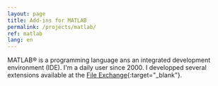 ```yaml
---
layout: page
title: Add-ins for MATLAB
permalink: /projects/matlab/
ref: matlab
lang: en
---
```


MATLAB&reg; is a programming language ans an integrated development environment (IDE). I'm a daily user since 2000. I developped several extensions available at the [File Exchange](https://fr.mathworks.com/matlabcentral/profile/authors/492531-jerome-briot?utf8=%E2%9C%93&detail2=&detail=fileexchange){:target="_blank"}.

